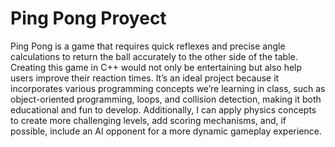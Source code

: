 # Ping Pong Proyect
Ping Pong is a game that requires quick reflexes and precise angle calculations to return the ball accurately to the other side of the table. Creating this game in C++ would not only be entertaining but also help users improve their reaction times. It’s an ideal project because it incorporates various programming concepts we’re learning in class, such as object-oriented programming, loops, and collision detection, making it both educational and fun to develop. Additionally, I can apply physics concepts to create more challenging levels, add scoring mechanisms, and, if possible, include an AI opponent for a more dynamic gameplay experience.
